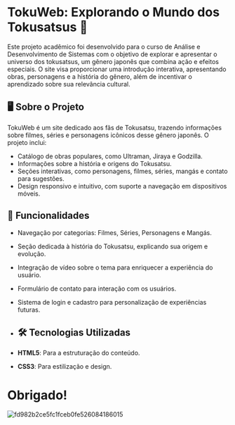 
# TokuWeb: Explorando o Mundo dos Tokusatsus 🤖

Este projeto acadêmico foi desenvolvido para o curso de Análise e Desenvolvimento de Sistemas  com o objetivo de explorar e apresentar o universo dos tokusatsus, um gênero japonês que combina ação e efeitos especiais. O site visa proporcionar uma introdução interativa, apresentando obras, personagens e a história do gênero, além de incentivar o aprendizado sobre sua relevância cultural.

## 🖥️ Sobre o Projeto
TokuWeb é um site dedicado aos fãs de Tokusatsu, trazendo informações sobre filmes, séries e personagens icônicos desse gênero japonês. O projeto inclui:

- Catálogo de obras populares, como Ultraman, Jiraya e Godzilla.
- Informações sobre a história e origens do Tokusatsu.
- Seções interativas, como personagens, filmes, séries, mangás e contato para sugestões.
- Design responsivo e intuitivo, com suporte a navegação em dispositivos móveis.

## 🚀 Funcionalidades

- Navegação por categorias: Filmes, Séries, Personagens e Mangás.
- Seção dedicada à história do Tokusatsu, explicando sua origem e evolução.
- Integração de vídeo sobre o tema para enriquecer a experiência do usuário.
- Formulário de contato para interação com os usuários.
- Sistema de login e cadastro para personalização de experiências futuras.

- ## 🛠️ Tecnologias Utilizadas

- **HTML5**: Para a estruturação do conteúdo.
- **CSS3**: Para estilização e design.

# Obrigado!
  
  ![fd982b2ce5fc1fceb0fe526084186015](https://github.com/user-attachments/assets/f56781b6-19b1-435a-a0b1-5a98e6221471)
